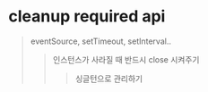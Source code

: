 # cleanup required api

> eventSource, setTimeout, setInterval..
>
> > 인스턴스가 사라질 때 반드시 close 시켜주기
> >
> > > 싱글턴으로 관리하기
